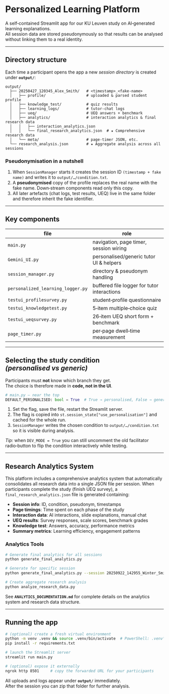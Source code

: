 # Personalized Learning Platform

A self‑contained Streamlit app for our KU Leuven study on AI‑generated learning explanations.  
All session data are stored pseudonymously so that results can be analysed without linking them to a real identity.

---
## Directory structure

Each time a participant opens the app a new _session directory_ is created under **`output/`**:

```
output/
  ├── 20250427_120345_Alex_Smith/   # <timestamp>_<fake-name>
  │   ├── profile/                  # uploaded & parsed student profile
  │   ├── knowledge_test/           # quiz results
  │   ├── learning_logs/            # tutor‑chat logs
  │   ├── ueq/                      # UEQ answers + benchmark
  │   ├── analytics/                # interaction analytics & final research data
  │   │   ├── interaction_analytics.json
  │   │   └── final_research_analytics.json  # ★ Comprehensive research data
  │   └── meta/                     # page‑timer JSON, etc.
  └── research_analysis.json        # ★ Aggregate analysis across all sessions
```

### Pseudonymisation in a nutshell
1. When `SessionManager` starts it creates the session ID `(timestamp + fake name)` and writes it to `output/…/condition.txt`.
2. A **pseudonymised** copy of the profile replaces the real name with the fake name.  Down‑stream components read only this copy.
3. All later artefacts (chat logs, test results, UEQ) live in the same folder and therefore inherit the fake identifier.

---
## Key components
| file | role |
|------|------|
| `main.py` | navigation, page timer, session wiring |
| `Gemini_UI.py` | personalised/generic tutor UI & helpers |
| `session_manager.py` | directory & pseudonym handling |
| `personalized_learning_logger.py` | buffered file logger for tutor interactions |
| `testui_profilesurvey.py` | student‑profile questionnaire |
| `testui_knowledgetest.py` | 5‑item multiple‑choice quiz |
| `testui_ueqsurvey.py` | 26‑item UEQ short form + benchmark |
| `page_timer.py` | per‑page dwell‑time measurement |

---
## Selecting the study condition *(personalised vs generic)*

Participants must **not** know which branch they get.  
The choice is therefore made in **code, not in the UI**.

```python
# main.py – near the top
DEFAULT_PERSONALISED: bool = True  # True → personalised, False → generic
```

1. Set the flag, save the file, restart the Streamlit server.
2. The flag is copied into `st.session_state["use_personalisation"]` and cached for the whole run.
3. `SessionManager` writes the chosen condition to `output/…/condition.txt` so it is visible during analysis.

*Tip:* when `DEV_MODE = True` you can still uncomment the old facilitator radio‑button to flip the condition interactively while testing.

---
## Research Analytics System

This platform includes a comprehensive analytics system that automatically consolidates all research data into a single JSON file per session. When participants complete the study (finish UEQ survey), a `final_research_analytics.json` file is generated containing:

- **Session info**: ID, condition, pseudonym, timestamps
- **Page timings**: Time spent on each phase of the study
- **Interaction data**: AI interactions, slide explanations, manual chat
- **UEQ results**: Survey responses, scale scores, benchmark grades
- **Knowledge test**: Answers, accuracy, performance metrics
- **Summary metrics**: Learning efficiency, engagement patterns

### Analytics Tools

```bash
# Generate final analytics for all sessions
python generate_final_analytics.py

# Generate for specific session
python generate_final_analytics.py --session 20250922_142955_Winter_Smith

# Create aggregate research analysis
python analyze_research_data.py
```

See **`ANALYTICS_DOCUMENTATION.md`** for complete details on the analytics system and research data structure.

---
## Running the app

```bash
# (optional) create a fresh virtual environment
python -m venv .venv && source .venv/bin/activate  # PowerShell: .venv\Scripts\Activate.ps1
pip install -r requirements.txt

# launch the Streamlit server
streamlit run main.py

# (optional) expose it externally
ngrok http 8501     # copy the forwarded URL for your participants
```

All uploads and logs appear under **`output/`** immediately.  
After the session you can zip that folder for further analysis.
